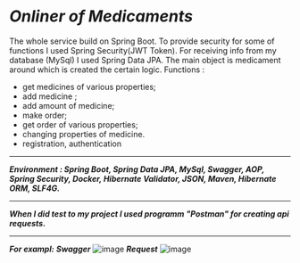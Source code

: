 # ___Onliner of Medicaments___
The whole service build on Spring Boot. To provide security for some of functions I used Spring Security(JWT Token).
For receiving info from my database (MySql) I used Spring Data JPA. The main object is medicament around which is created the certain logic. 
Functions :  
  - get medicines of various properties;
  - add medicine ;
  - add amount of medicine; 
  - make order;
  - get order of various properties;
  - changing properties of medicine.
  - registration, authentication
  ____
  ___Environment : Spring Boot, Spring Data JPA, MySql, Swagger, AOP, Spring Security, Docker, Hibernate Validator, JSON, Maven, Hibernate ORM, SLF4G.___
  ____
  ___When I did test to my project I used programm "Postman" for creating api requests.___
  ____
  ___For exampl:___
  ___Swagger___
  ![image](https://user-images.githubusercontent.com/87439829/143940436-e7c219de-9055-4a3b-9192-84930407a713.png)
   ___Request___
  ![image](https://user-images.githubusercontent.com/87439829/143940609-15f5768c-84f6-4928-95db-fee77d9088ae.png)

  

 


  

